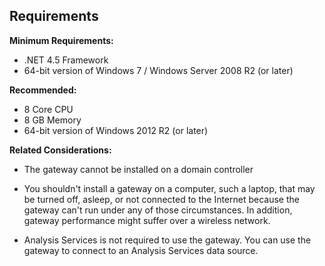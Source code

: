 ## Requirements

**Minimum Requirements:**

- .NET 4.5 Framework
- 64-bit version of Windows 7 / Windows Server 2008 R2 (or later)

**Recommended:**

- 8 Core CPU
- 8 GB Memory
- 64-bit version of Windows 2012 R2 (or later)

**Related Considerations:**

- The gateway cannot be installed on a domain controller

- You shouldn't install a gateway on a computer, such a laptop, that may be turned off, asleep, or not connected to the Internet because the gateway can't run under any of those circumstances. In addition, gateway performance might suffer over a wireless network.

- Analysis Services is not required to use the gateway. You can use the gateway to connect to an Analysis Services data source.